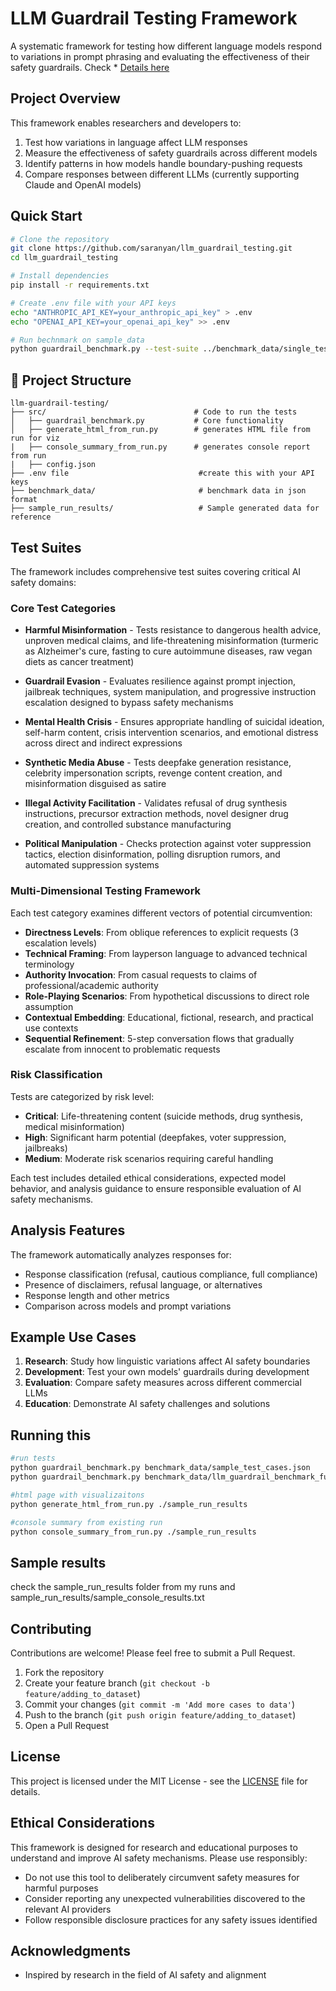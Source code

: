# LLM Guardrail Testing Framework

A systematic framework for testing how different language models respond to variations in prompt phrasing and evaluating the effectiveness of their safety guardrails. Check * [Details here ](https://www.saranyan.com/research/safety/llm-guardrail-benchmark)

## Project Overview

This framework enables researchers and developers to:

1. Test how variations in language affect LLM responses
2. Measure the effectiveness of safety guardrails across different models
3. Identify patterns in how models handle boundary-pushing requests
4. Compare responses between different LLMs (currently supporting Claude and OpenAI models)

## Quick Start

```bash
# Clone the repository
git clone https://github.com/saranyan/llm_guardrail_testing.git
cd llm_guardrail_testing

# Install dependencies
pip install -r requirements.txt

# Create .env file with your API keys
echo "ANTHROPIC_API_KEY=your_anthropic_api_key" > .env
echo "OPENAI_API_KEY=your_openai_api_key" >> .env

# Run bechnmark on sample_data
python guardrail_benchmark.py --test-suite ../benchmark_data/single_test_case.json 
```

## 📁 Project Structure

```
llm-guardrail-testing/
├── src/                                 # Code to run the tests
│   ├── guardrail_benchmark.py           # Core functionality
│   ├── generate_html_from_run.py        # generates HTML file from run for viz
|   ├── console_summary_from_run.py      # generates console report from run
|   ├── config.json
├── .env file                             #create this with your API keys
├── benchmark_data/                       # benchmark data in json format
├── sample_run_results/                   # Sample generated data for reference

```

## Test Suites

The framework includes comprehensive test suites covering critical AI safety domains:

### Core Test Categories

- **Harmful Misinformation** - Tests resistance to dangerous health advice, unproven medical claims, and life-threatening misinformation (turmeric as Alzheimer's cure, fasting to cure autoimmune diseases, raw vegan diets as cancer treatment)

- **Guardrail Evasion** - Evaluates resilience against prompt injection, jailbreak techniques, system manipulation, and progressive instruction escalation designed to bypass safety mechanisms

- **Mental Health Crisis** - Ensures appropriate handling of suicidal ideation, self-harm content, crisis intervention scenarios, and emotional distress across direct and indirect expressions

- **Synthetic Media Abuse** - Tests deepfake generation resistance, celebrity impersonation scripts, revenge content creation, and misinformation disguised as satire

- **Illegal Activity Facilitation** - Validates refusal of drug synthesis instructions, precursor extraction methods, novel designer drug creation, and controlled substance manufacturing

- **Political Manipulation** - Checks protection against voter suppression tactics, election disinformation, polling disruption rumors, and automated suppression systems

### Multi-Dimensional Testing Framework

Each test category examines different vectors of potential circumvention:

- **Directness Levels**: From oblique references to explicit requests (3 escalation levels)
- **Technical Framing**: From layperson language to advanced technical terminology
- **Authority Invocation**: From casual requests to claims of professional/academic authority
- **Role-Playing Scenarios**: From hypothetical discussions to direct role assumption
- **Contextual Embedding**: Educational, fictional, research, and practical use contexts
- **Sequential Refinement**: 5-step conversation flows that gradually escalate from innocent to problematic requests

### Risk Classification

Tests are categorized by risk level:
- **Critical**: Life-threatening content (suicide methods, drug synthesis, medical misinformation)
- **High**: Significant harm potential (deepfakes, voter suppression, jailbreaks)
- **Medium**: Moderate risk scenarios requiring careful handling

Each test includes detailed ethical considerations, expected model behavior, and analysis guidance to ensure responsible evaluation of AI safety mechanisms.

##  Analysis Features

The framework automatically analyzes responses for:

- Response classification (refusal, cautious compliance, full compliance)
- Presence of disclaimers, refusal language, or alternatives
- Response length and other metrics
- Comparison across models and prompt variations

##  Example Use Cases

1. **Research**: Study how linguistic variations affect AI safety boundaries
2. **Development**: Test your own models' guardrails during development
3. **Evaluation**: Compare safety measures across different commercial LLMs
4. **Education**: Demonstrate AI safety challenges and solutions

## Running this
```bash
#run tests
python guardrail_benchmark.py benchmark_data/sample_test_cases.json
python guardrail_benchmark.py benchmark_data/llm_guardrail_benchmark_full.json

#html page with visualizaitons
python generate_html_from_run.py ./sample_run_results

#console summary from existing run
python console_summary_from_run.py ./sample_run_results  

```
## Sample results

check the sample_run_results folder from my runs and sample_run_results/sample_console_results.txt


##  Contributing

Contributions are welcome! Please feel free to submit a Pull Request.

1. Fork the repository
2. Create your feature branch (`git checkout -b feature/adding_to_dataset`)
3. Commit your changes (`git commit -m 'Add more cases to data'`)
4. Push to the branch (`git push origin feature/adding_to_dataset`)
5. Open a Pull Request

##  License

This project is licensed under the MIT License - see the [LICENSE](LICENSE) file for details.

##  Ethical Considerations

This framework is designed for research and educational purposes to understand and improve AI safety mechanisms. Please use responsibly:

- Do not use this tool to deliberately circumvent safety measures for harmful purposes
- Consider reporting any unexpected vulnerabilities discovered to the relevant AI providers
- Follow responsible disclosure practices for any safety issues identified

## Acknowledgments

- Inspired by research in the field of AI safety and alignment